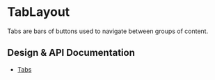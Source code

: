 <!--docs:
title: "Tabs"
layout: detail
section: components
iconId: tabs
path: /catalog/tab-layout/
-->

# TabLayout

Tabs are bars of buttons used to navigate between groups of content.

## Design & API Documentation

<ul class="icon-list">
  <li class="icon-list-item icon-list-item--spec">
    <a href="https://material.io/guidelines/components/tabs.html">Tabs</a>
  </li>
</ul>
